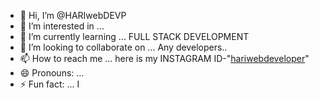 - 👋 Hi, I’m @HARIwebDEVP
- 👀 I’m interested in ...
- 🌱 I’m currently learning ... FULL STACK DEVELOPMENT
- 💞️ I’m looking to collaborate on ... Any developers..
- 📫 How to reach me ... here is my INSTAGRAM ID-"[hariwebdeveloper](https://www.instagram.com/hariwebdeveloper?igsh=ZTVwY3R4aXo1dmVx)"
- 😄 Pronouns: ... 
- ⚡ Fun fact: ... I

<!---
HARIwebDEVP/HARIwebDEVP is a ✨ special ✨ repository because its `README.md` (this file) appears on your GitHub profile.
You can click the Preview link to take a look at your changes.
--->
